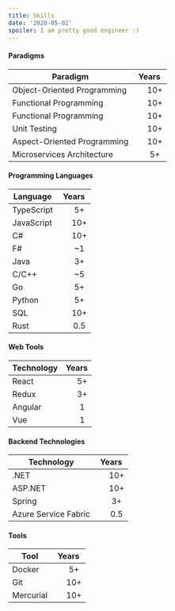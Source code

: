 ```yaml
---
title: Skills
date: '2020-05-02'
spoiler: I am pretty good engineer :)
---
```


<style>
table {
    table-layout: fixed;
}
th::nth-child(2), td:nth-child(2) {
    text-align: center;
}
td:nth-child(2) {
    padding-left: 30px;
}
</style>

#### Paradigms

| Paradigm                     | Years |
| ---------------------------- |:-----:|
| Object-Oriented Programming  | 10+   |
| Functional Programming       | 10+   |
| Functional Programming       | 10+   |
| Unit Testing                 | 10+   |
| Aspect-Oriented Programming  | 10+   |
| Microservices Architecture   | 5+    |

#### Programming Languages

| Language      | Years |
| ------------- |:-----:|
| TypeScript    | 5+    |
| JavaScript    | 10+   |
| C#            | 10+   |
| F#            | ~1    |
| Java          | 3+    |
| C/C++         | ~5    |
| Go            | 5+    |
| Python        | 5+    |
| SQL           | 10+   |
| Rust          | 0.5   |

#### Web Tools

| Technology    | Years |
| ------------- |:-----:|
| React         | 5+    |
| Redux         | 3+    |
| Angular       | 1     |
| Vue           | 1     |

#### Backend Technologies

| Technology           | Years |
| -------------------- |:-----:|
| .NET                 | 10+   |
| ASP.NET              | 10+   |
| Spring               | 3+    |
| Azure Service Fabric | 0.5   |

#### Tools

| Tool                 | Years |
| -------------------- |:-----:|
| Docker               | 5+   |
| Git                  | 10+   |
| Mercurial            | 10+   |
